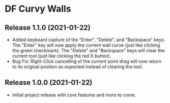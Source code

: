 # DF Curvy Walls

## Release 1.1.0 (2021-01-22)
- Added keyboard capture of the "Enter", "Delete", and "Backspace" keys. The "Enter" key will now apply the current wall curve (just like clicking the green checkmark). The "Delete" and "Backspace" keys will clear the current tool (just like clicking the red X button).
- Bug Fix: Right-Click cancelling of the current point drag will now return to its original position as expected instead of clearing the tool.

## Release 1.0.0 (2021-01-22)
- Initial project release with core features and more to come.
